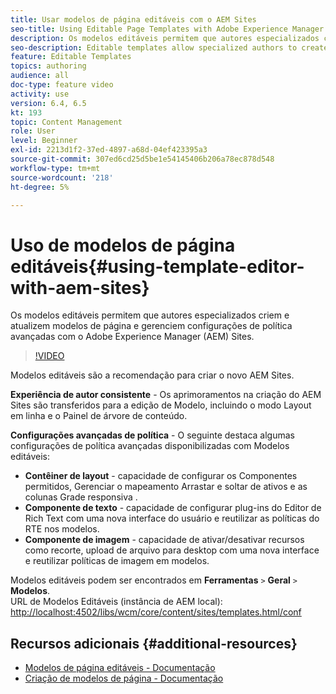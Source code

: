 ```yaml
---
title: Usar modelos de página editáveis com o AEM Sites
seo-title: Using Editable Page Templates with Adobe Experience Manager Sites
description: Os modelos editáveis permitem que autores especializados criem e atualizem modelos de página e gerenciem configurações de política avançadas com o AEM Sites.
seo-description: Editable templates allow specialized authors to create and update page templates and manage advanced policy configurations with Adobe Experience Manager Sites.
feature: Editable Templates
topics: authoring
audience: all
doc-type: feature video
activity: use
version: 6.4, 6.5
kt: 193
topic: Content Management
role: User
level: Beginner
exl-id: 2213d1f2-37ed-4897-a68d-04ef423395a3
source-git-commit: 307ed6cd25d5be1e54145406b206a78ec878d548
workflow-type: tm+mt
source-wordcount: '218'
ht-degree: 5%

---
```


# Uso de modelos de página editáveis{#using-template-editor-with-aem-sites}

Os modelos editáveis permitem que autores especializados criem e atualizem modelos de página e gerenciem configurações de política avançadas com o Adobe Experience Manager (AEM) Sites.

>[!VIDEO](https://video.tv.adobe.com/v/326784/?quality=12&learn=on)

Modelos editáveis são a recomendação para criar o novo AEM Sites.

**Experiência de autor consistente** - Os aprimoramentos na criação do AEM Sites são transferidos para a edição de Modelo, incluindo o modo Layout em linha e o Painel de árvore de conteúdo.

**Configurações avançadas de política** - O seguinte destaca algumas configurações de política avançadas disponibilizadas com Modelos editáveis:

* **Contêiner de layout** - capacidade de configurar os Componentes permitidos, Gerenciar o mapeamento Arrastar e soltar de ativos e as colunas Grade responsiva .
* **Componente de texto** - capacidade de configurar plug-ins do Editor de Rich Text com uma nova interface do usuário e reutilizar as políticas do RTE nos modelos.
* **Componente de imagem** - capacidade de ativar/desativar recursos como recorte, upload de arquivo para desktop com uma nova interface e reutilizar políticas de imagem em modelos.

Modelos editáveis podem ser encontrados em **Ferramentas** `>` **Geral** `>` **Modelos**.\
URL de Modelos Editáveis (instância de AEM local): [http://localhost:4502/libs/wcm/core/content/sites/templates.html/conf](http://localhost:4502/libs/wcm/core/content/sites/templates.html/conf)

## Recursos adicionais {#additional-resources}

* [Modelos de página editáveis - Documentação](https://experienceleague.adobe.com/docs/experience-manager-65/developing/platform/templates/page-templates-editable.html)
* [Criação de modelos de página - Documentação](https://experienceleague.adobe.com/docs/experience-manager-65/authoring/siteandpage/templates.html)
